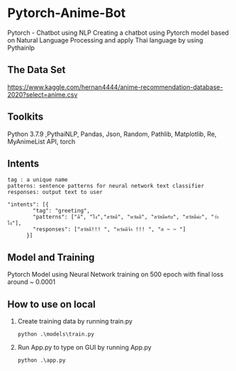 # Pytorch-Anime-Bot
Pytorch - Chatbot using NLP 
Creating a chatbot using Pytorch model based on Natural Language Processing and apply Thai language by using Pythainlp
## The Data Set
https://www.kaggle.com/hernan4444/anime-recommendation-database-2020?select=anime.csv
## Toolkits
Python 3.7.9 ,PythaiNLP, Pandas, Json, Random, Pathlib, Matplotlib, Re, MyAnimeList API, torch
## Intents
    tag : a unique name
    patterns: sentence patterns for neural network text classifier
    responses: output text to user
```
"intents": [{
        "tag": "greeting",
        "patterns": ["ดี", "ไง","สวัสดี", "หวัดดี", "สวัสดีครับ", "สวัสดีค่ะ", "ว่าไง"],
        "responses": ["สวัสดี!!! ", "หวัดดีจ้า !!! ", "ส ~ ~ "]
      }]
```
## Model and Training
Pytorch Model using Neural Network training on 500 epoch with final loss around ~ 0.0001 
## How to use on local
1. Create training data by running train.py
    ```
    python .\models\train.py
    ```
2. Run App.py to type on GUI by running App.py
    ```
    python .\app.py
    ```